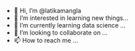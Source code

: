 - 👋 Hi, I’m @latikamangla
- 👀 I’m interested in learning new things...
- 🌱 I’m currently learning data science ...
- 💞️ I’m looking to collaborate on ...
- 📫 How to reach me ...

<!---
latikamangla/latikamangla is a ✨ special ✨ repository because its `README.md` (this file) appears on your GitHub profile.
You can click the Preview link to take a look at your changes.
--->
